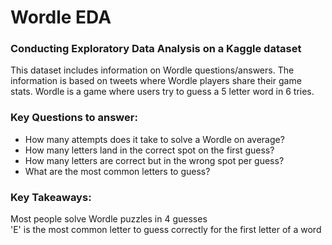 # Wordle EDA

### Conducting Exploratory Data Analysis on a Kaggle dataset

This dataset includes information on Wordle questions/answers. The information is based on tweets where Wordle players share their game stats. Wordle is a game where users try to guess a 5 letter word in 6 tries.

### Key Questions to answer:

- How many attempts does it take to solve a Wordle on average?
- How many letters land in the correct spot on the first guess?
- How many letters are correct but in the wrong spot per guess?
- What are the most common letters to guess?

### Key Takeaways:

Most people solve Wordle puzzles in 4 guesses <br>
'E' is the most common letter to guess correctly for the first letter of a word
